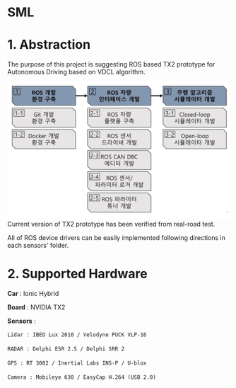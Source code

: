 # SML
# 1. Abstraction
  The purpose of this project is suggesting ROS based TX2 prototype for Autonomous Driving based on VDCL algorithm.
  
   ![Github](./image/Github.JPG)
  Current version of TX2 prototype has been verified from real-road test. 
  
  All of ROS device drivers can be easily implemented following directions in each sensors' folder.  
  
  
   
# 2. Supported Hardware
 
   **Car** : Ionic Hybrid 
   
   **Board** : NVIDIA TX2
   
   **Sensors** : 
  
    Lidar : IBEO Lux 2010 / Velodyne PUCK VLP-16 
     
    RADAR : Delphi ESR 2.5 / Delphi SRR 2
     
    GPS : RT 3002 / Inertial Labs INS-P / U-blox
     
    Camera : Mobileye 630 / EasyCap H.264 (USB 2.0)     
    



